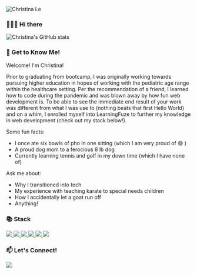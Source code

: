 ![Christina Le](https://user-images.githubusercontent.com/97194651/176344022-7cf5d14a-b5c6-4e64-aeb4-767c7658836a.png)



### 🙋🏻‍♀️ Hi there 
![Christina's GitHub stats](https://github-readme-stats.vercel.app/api?username=ChristinaL24&show_icons=true&theme=gotham)

<!--
**ChristinaL24/ChristinaL24** is a ✨ _special_ ✨ repository because its `README.md` (this file) appears on your GitHub profile.
Here are some ideas to get you started:

- 👯 I’m looking to collaborate on ...
- 🤔 I’m looking for help with ...
- 💬 Ask me about ...
- 📫 How to reach me: ...
- 🌱 I’m currently learning ...
-->

### 📝 Get to Know Me!
Welcome! I'm Christina!

Prior to graduating from bootcamp, I was originally working towards pursuing higher education in hopes of working with the pediatric age range within the healthcare setting. Per the recommendation of a friend, I learned how to code during the pandemic and was blown away by how fun web development is. To be able to see the immediate end result of your work was different from what I was use to (nothing beats that first Hello World) and on a whim, I enrolled myself into LearningFuze to further my knowledge in web development (check out my stack below!).

Some fun facts: 
- I once ate six bowls of pho in one sitting (which I am very proud of 😄 )
- A proud dog mom to a ferocious 8 lb dog
- Currently learning tennis and golf in my down time (which I have none of)

Ask me about: 
- Why I transitioned into tech
- My experience with teaching karate to special needs children
- How I accidentally let a goat run off
- Anything!


### 📚 Stack

<div>
  <a href="https://developer.mozilla.org/en-US/docs/Web/CSS" target="_blank"> 
    <img src="https://img.shields.io/badge/CSS3-1572B6?style=for-the-badge&logo=css3&logoColor=white">
  </a>                                                                                                            
  <a href="https://www.w3.org/html/" target="_blank">
    <img src="https://img.shields.io/badge/HTML5-E34F26?style=for-the-badge&logo=html5&logoColor=white">
  </a>                                                                                                            
  <a href="https://developer.mozilla.org/en-US/docs/Web/JavaScript" target="_blank">
    <img src="https://img.shields.io/badge/JavaScript-323330?style=for-the-badge&logo=javascript&logoColor=F7DF1E">
  </a>
   <a href="https://nodejs.org" target="_blank">
    <img src="https://img.shields.io/badge/Node.js-339933?style=for-the-badge&logo=nodedotjs&logoColor=white">
  </a>                                                                                                                 
   <a href="https://www.postgresql.org" target="_blank">
    <img src="https://img.shields.io/badge/PostgreSQL-316192?style=for-the-badge&logo=postgresql&logoColor=white">
  </a>
    <a href="https://reactjs.org/" target="_blank">
      <img src="https://img.shields.io/badge/React-20232A?style=for-the-badge&logo=react&logoColor=61DAFB">
  </a>                                                                                                             
</div>

### 📫  Let's Connect! 
<a href="https://www.linkedin.com/in/christinatle24/" target="_blank"> 
    <img src="https://img.shields.io/badge/LinkedIn-1572B6?style=for-the-badge&logo=LinkedIn&logoColor=white">
  </a>    
